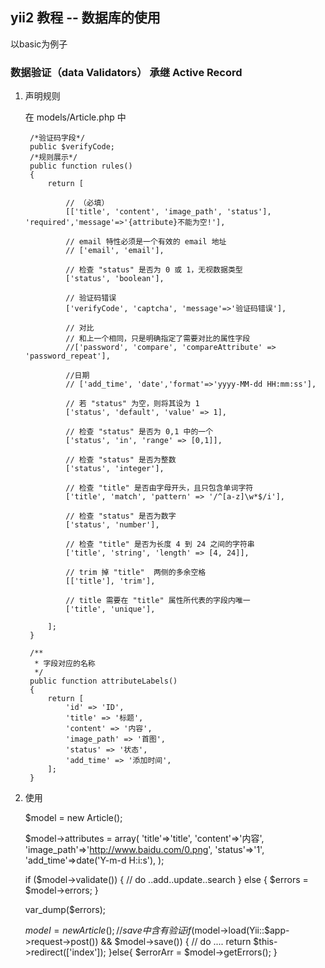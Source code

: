 ## yii2 教程 -- 数据库的使用

以basic为例子

### 数据验证（data Validators） 承继 Active Record

1. 声明规则  
	
	在 models/Article.php 中

		/*验证码字段*/
		public $verifyCode;
		/*规则展示*/
		public function rules()
		{
		    return [

		        // （必填）
		        [['title', 'content', 'image_path', 'status'], 'required','message'=>'{attribute}不能为空!'],

		        // email 特性必须是一个有效的 email 地址
		        // ['email', 'email'],
		        
		        // 检查 "status" 是否为 0 或 1，无视数据类型
		        ['status', 'boolean'],

		        // 验证码错误
		        ['verifyCode', 'captcha', 'message'=>'验证码错误'],  

		        // 对比
		        // 和上一个相同，只是明确指定了需要对比的属性字段
		        //['password', 'compare', 'compareAttribute' => 'password_repeat'],

		        //日期
		        // ['add_time', 'date','format'=>'yyyy-MM-dd HH:mm:ss'],

		        // 若 "status" 为空，则将其设为 1
		        ['status', 'default', 'value' => 1],

		        // 检查 "status" 是否为 0,1 中的一个
		        ['status', 'in', 'range' => [0,1]],

		        // 检查 "status" 是否为整数
		        ['status', 'integer'],

		        // 检查 "title" 是否由字母开头，且只包含单词字符
		        ['title', 'match', 'pattern' => '/^[a-z]\w*$/i'],

		        // 检查 "status" 是否为数字
		        ['status', 'number'],

		        // 检查 "title" 是否为长度 4 到 24 之间的字符串
		        ['title', 'string', 'length' => [4, 24]],

		        // trim 掉 "title"  两侧的多余空格
		        [['title'], 'trim'],

		        // title 需要在 "title" 属性所代表的字段内唯一
		        ['title', 'unique'],

		    ];
		}

		/**
		 * 字段对应的名称
		 */
		public function attributeLabels()
		{
		    return [
		        'id' => 'ID',
		        'title' => '标题',
		        'content' => '内容',
		        'image_path' => '首图',
		        'status' => '状态',
		        'add_time' => '添加时间',
		    ];
		}


2. 使用

	<!-- 检测 -->
	$model = new Article();

    $model->attributes = array(
        'title'=>'title',
        'content'=>'内容',
        'image_path'=>'http://www.baidu.com/0.png',
        'status'=>'1',
        'add_time'=>date('Y-m-d H:i:s'),
    );

    if ($model->validate()) {
        // do ..add..update..search
    } else {
        $errors = $model->errors;
    }

    var_dump($errors);

    <!-- 一般的表单提交 -->

	$model = new Article();
	// save 中含有 验证
    if ($model->load(Yii::$app->request->post()) && $model->save()) {
    	// do ....
        return $this->redirect(['index']);
    }else{
        $errorArr = $model->getErrors();
    }












